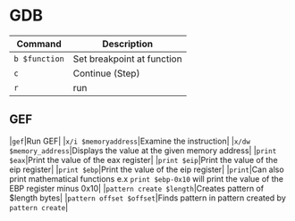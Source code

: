 # GDB

|Command|Description|
|---|---|
|```b $function```|Set breakpoint at function|
|```c```|Continue (Step)|
|```r```|run|

## GEF
|```gef```|Run GEF|
|```x/i $memoryaddress```|Examine the instruction|
|```x/dw $memory_address```|Displays the value at the given memory address|
|```print $eax```|Print the value of the eax register|
|```print $eip```|Print the value of the eip register|
|```print $ebp```|Print the value of the eip register|
|```print```|Can also print mathematical functions e.x ```print $ebp-0x10``` will print the value of the EBP register minus 0x10|
|```pattern create $length```|Creates pattern of $length bytes|
|```pattern offset $offset```|Finds pattern in pattern created by ```pattern create```|

